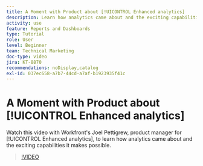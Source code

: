 ```yaml
---
title: A Moment with Product about [!UICONTROL Enhanced analytics]
description: Learn how analytics came about and the exciting capabilities it makes possible with Joel Pettigrew, product manager for [!UICONTROL Enhanced analytics].
activity: use
feature: Reports and Dashboards
type: Tutorial
role: User
level: Beginner
team: Technical Marketing
doc-type: video
jira: KT-8870
recommendations: noDisplay,catalog
exl-id: 037ec658-a7b7-44cd-a7af-b1923935f41c
---
```

# A Moment with Product about [!UICONTROL Enhanced analytics]

Watch this video with Workfront's Joel Pettigrew, product manager for [!UICONTROL Enhanced analytics], to learn how analytics came about and the exciting capabilities it makes possible. 

>[!VIDEO](https://video.tv.adobe.com/v/335042/?quality=12&learn=on&enablevpops)
